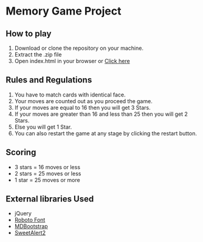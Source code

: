 # Memory Game Project
## How to play
1. Download or clone the repository on your machine.
2. Extract the .zip file
3. Open index.html in your browser or [Click here](https://vattytrivedi.github.io/memory-game/)

## Rules and Regulations
1. You have to match cards with identical face.
2. Your moves are counted out as you proceed the game.
3. If your moves are equal to 16 then you will get 3 Stars.
4. If your moves are greater than 16 and less than 25 then you will get 2 Stars.
5. Else you will get 1 Star.
6. You can also restart the game at any stage by clicking the restart button.

## Scoring
* 3 stars = 16 moves or less
* 2 stars = 25 moves or less
* 1 star = 25 moves or more

## External libraries Used
* jQuery
* [Roboto Font](https://fonts.googleapis.com/css?family=Roboto)
* [MDBootstrap](https://mdbootstrap.com/)
* [SweetAlert2](https://github.com/sweetalert2/sweetalert2)

